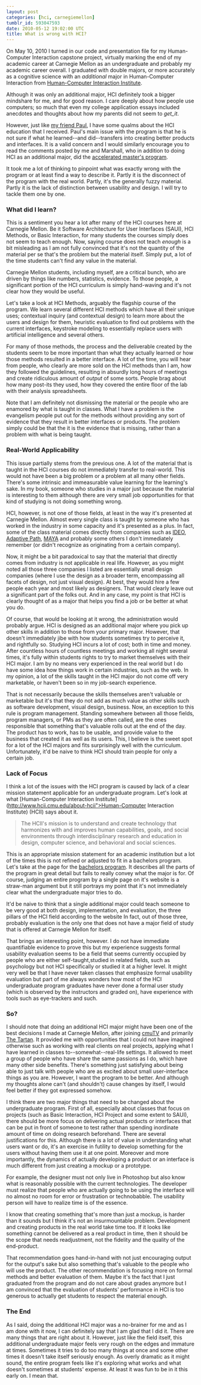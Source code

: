 ```yaml
---
layout: post
categories: [hci, carnegiemellon]
tumblr_id: 593047593
date: 2010-05-12 19:02:00 UTC
title: What is wrong with HCI?
---
```


On May 10, 2010 I turned in our code and presentation file for my Human-Computer Interaction capstone project, virtually marking the end of my academic career at Carnegie Mellon as an undergraduate and probably my academic career overall. I graduated with double majors, or more accurately as a cognitive science with an _additional_ major in Human-Computer Interaction from [Human-Computer Interaction Institute](http://www.hcii.cmu.edu).

Although it was only an additional major, HCI definitely took a bigger mindshare for me, and for good reason. I care deeply about how people use computers; so much that even my college application essays included anecdotes and thoughts about how my parents did not seem to _get_it_.

However, just like [my friend Paul](http://in.somniac.me/2009/12/30/not-feeling-the-hci-kool-aid), I have some qualms about the HCI education that I received. Paul's main issue with the program is that he is not sure if what he learned--and did--transfers into creating better products and interfaces. It is a valid concern and I would similarly encourage you to read the comments posted by me and Marshall, who in addition to doing HCI as an additional major, did the [accelerated master's program](http://www.hcii.cmu.edu/accelerated-masters-program).

It took me a lot of thinking to pinpoint what was exactly wrong with the program or at least find a way to describe it. Partly it is the disconnect of the program with the real world. Partly, it's the generally fuzzy material. Partly it is the lack of distinction between usability and design. I will try to tackle them one by one.

### What did I learn?
This is a sentiment you hear a lot after many of the HCI courses here at Carnegie Mellon. Be it Software Architecture for User Interfaces (SAUI), HCI Methods, or Basic Interaction, for many students the courses simply does not seem to teach enough. Now, saying course does not teach _enough_ is a bit misleading as I am not fully convinced that it's not the quantity of the material per se that's the problem but the material itself. Simply put, a lot of the time students can't find any value in the material.

Carnegie Mellon students, including myself, are a critical bunch, who are driven by things like numbers, statistics, evidence. To those people, a significant portion of the HCI curriculum is simply hand-waving and it's not clear how they would be useful.

Let's take a look at HCI Methods, arguably the flagship course of the program. We learn several different HCI methods which have all their unique uses; contextual inquiry (and contextual design) to learn more about the users and design for them, heuristic evaluation to find out problems with the current interfaces, keystroke modeling to essentially replace users with artificial intelligence and several others.

For many of those methods, the process and the deliverable created by the students seem to be more important than what they actually learned or how those methods resulted in a better interface. A lot of the time, you will hear from people, who clearly are more sold on the HCI methods than I am, how they followed the guidelines, resulting in absurdly long hours of meetings and create ridiculous amount of <em>output</em> of some sorts. People brag about how many post-its they used, how they covered the entire floor of the lab with their analysis spreadsheets.

Note that I am definitely not dismissing the material or the people who are enamored by what is taught in classes. What I have a problem is the evangelism people put out for the methods without providing any sort of evidence that they result in better interfaces or products. The problem simply could be that the it is the evidence that is missing, rather than a problem with what is being taught.

### Real-World Applicability
This issue partially stems from the previous one. A lot of the material that is taught in the HCI courses do not immediately transfer to real-world. This would not have been a big problem or a problem at all many other fields. There's some intrinsic and immeasurable value learning for the learning's sake. In my book, someone who studies in a major just because the material is interesting to them although there are very small job opportunities for that kind of studying is not doing something wrong.

HCI, however, is not one of those fields, at least in the way it's presented at Carnegie Mellon. Almost every single class is taught by someone who has worked in the industry in some capacity and it's presented as a plus. In fact, some of the class material comes directly from companies such as [IDEO](http://www.ideo.com), [Adaptive Path](http://www.adaptivepath.com), [MAYA](http://www.maya.com) and probably some others I don't immediately remember (or didn't recognize as originating from a certain company).

Now, it might be a bit paradoxical to say that the material that directly comes from industry is not applicable in real life. However, as you might noted all those three companies I listed are essentially small design companies (where I use the design as a broader term, encompassing all facets of design, not just visual design). At best, they would hire a few people each year and most likely as designers. That would clearly leave out a significant part of the folks out. And in any case, my point is that HCI is clearly thought of as a major that helps you find a job or be better at what you do.

Of course, that would be looking at it wrong, the administration would probably argue. HCI is designed as an additional major where you pick up other skills in addition to those from your primary major. However, that doesn't immediately jibe with how students sometimes try to perceive it, and rightfully so. Studying HCI incurs a lot of cost; both in time and money. After countless hours of countless meetings and working all night several times, it's fully within students rights to try to market themselves with their HCI major.  I am by no means very experienced in the real world but I do have some idea how things work in certain industries, such as the web. In my opinion, a lot of the skills taught in the HCI major do not come off very marketable, or haven't been so in my job-search experience.

That is not necessarily because the skills themselves aren't valuable or marketable but it's that they do not add as much value as other skills such as software development, visual design, business.  Now, an exception to this rule is program management. Standing somewhere between all those fields, program managers, or PMs as they are often called, are the ones responsible that something that's valuable rolls out at the end of the day. The product has to work, has to be usable, and provide value to the business that created it as well as its users. This, I believe is the sweet spot for a lot of the HCI majors and fits surprisingly well with the curriculum. Unfortunately, it'd be naive to think HCI should train people for only a certain job.

### Lack of Focus
I think a lot of the issues with the HCI program is caused by lack of a clear mission statement applicable for an undergraduate program. Let's look at what [Human-Computer Interaction Institute](http://www.hcii.cmu.edu/about-hcii">Human-Computer Interaction Institute) (HCII) says about it.

> The HCII's mission is to understand and create technology that harmonizes with and improves human capabilities, goals, and social environments through interdisciplinary research and education in design, computer science, and behavioral and social sciences.

This is an appropriate mission statement for an academic institution but a lot of the times this is not refined or adjusted to fit in a bachelors program. Let's take at the page for the [bachelors program](http://www.hcii.cmu.edu/undergraduate-program). It describes all the parts of the program in great detail but fails to really convey what the major is for. Of course, judging an entire program by a single page on it's website is a straw-man argument but it still portrays my point that it's not immediately clear what the undergraduate major tries to do.

It'd be naive to think that a single additional major could teach someone to be very good at both design, implementation, and evaluation, the three pillars of the HCI field according to the website In fact, out of those three, probably evaluation is the only one that does not have a major field of study that is offered at Carnegie Mellon for itself.

That brings an interesting point, however. I do not have immediate quantifiable evidence to prove this but my experience suggests formal usability evaluation seems to be a field that seems currently occupied by people who are either self-taught,studied in related fields, such as psychology but not HCI specifically or studied it at a higher level. It might very well be that I have never taken classes that emphasize formal usability evaluation but part of me always wonders how most of the HCI undergraduate program graduates have never done a formal user study (which is observed by the instructors and graded on), have experience with tools such as eye-trackers and such.

### So?
I should note that doing an additional HCI major might have been one of the best decisions I made at Carnegie Mellon, after joining [cmuTV](http://cmutv.org) and primarily [The Tartan](http://thetartan.org). It provided me with opportunities that I could not have imagined otherwise such as working with real clients on real projects, applying what I have learned in classes to--somewhat--real-life settings. It allowed to meet a group of people who have share the same passions as I do, which have many other side benefits. There's something just satisfying about being able to just talk with people who are as excited about small user-interface things as you are.  However, I want the program to be better. And although my thoughts alone can't (and shouldn't) cause changes by itself, I would feel better if they got expressed somehow.

I think there are two major things that need to be changed about the undergraduate program.  First of all, especially about classes that focus on projects (such as Basic Interaction, HCI Project and some extent to SAUI), there should be more focus on delivering actual products or interfaces that can be put in front of someone to test rather than spending inordinate amount of time on doing research beforehand. There are several justifications for this.  Although there is a lot of value in understanding what users want or do, it's an exercise in futility to develop something for the users without having them use it at one point. Moreover and more importantly, the dynamics of actually developing a product or an interface is much different from just creating a mockup or a prototype.

For example, the designer must not only live in Photoshop but also know what is reasonably possible with the current technologies. The developer must realize that people who are actually going to be using the interface will no almost no room for error or frustration or technobabble. The usability person will have to realize time is of the essence.

I know that creating something that's more than just a mockup, is harder than it sounds but I think it's not an insurmountable problem. Development and creating products in the real world take time too. If it looks like something cannot be delivered as a real product in time, then it should be the scope that needs readjustment, not the fidelity and the quality of the end-product.

That recommendation goes hand-in-hand with not just encouraging output for the output's sake but also something that's valuable to the people who will use the product.  The other recommendation is focusing more on formal methods and better evaluation of them. Maybe it's the fact that I just graduated from the program and do not care about grades anymore but I am convinced that the evaluation of students' performance in HCI is too generous to actually get students to respect the material enough.

### The End
As I said, doing the additional HCI major was a no-brainer for me and as I am done with it now, I can definitely say that I am glad that I did it. There are many things that are right about it.  However, just like the field itself, this additional undergraduate major feels very rough on the edges and immature at times. Sometimes it tries to do too many things at once and some other times it doesn't take itself seriously enough. As overly dramatic as it might sound, the entire program feels like it's exploring what works and what doesn't sometimes at students' expense.  At least it was fun to be in it this early on. I mean that.